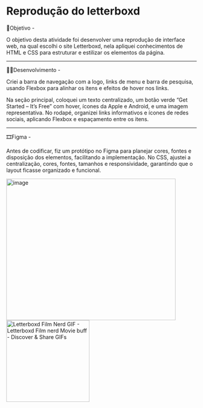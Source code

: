 # Reprodução do letterboxd
🎯Objetivo -

O objetivo desta atividade foi desenvolver uma reprodução de interface web, na qual escolhi o site Letterboxd, nela apliquei conhecimentos de HTML e CSS para estruturar e estilizar os elementos da página. 

______________________________________________________

👩‍💻Desenvolvimento - 

Criei a barra de navegação com a logo, links de menu e barra de pesquisa, usando Flexbox para alinhar os itens e efeitos de hover nos links.

Na seção principal, coloquei um texto centralizado, um botão verde “Get Started – It’s Free” com hover, ícones da Apple e Android, e uma imagem representativa. No rodapé, organizei links informativos e ícones de redes sociais, aplicando Flexbox e espaçamento entre os itens.

______________________________________________________

🎞️Figma - 

Antes de codificar, fiz um protótipo no Figma para planejar cores, fontes e disposição dos elementos, facilitando a implementação. No CSS, ajustei a centralização, cores, fontes, tamanhos e responsividade, garantindo que o layout ficasse organizado e funcional.

<img width="448" height="374" alt="image" src="https://github.com/user-attachments/assets/ec1bf1fe-de34-4654-924a-4cae7d2e85cf" />



<img src="https://media.tenor.com/7KgVQj-JmY4AAAAM/carmy-berzatto-letterboxd.gif" jsaction="" class="sFlh5c FyHeAf iPVvYb" style="max-width: 220px; height: 216px; margin: 0px; width: 220px;" alt="Letterboxd Film Nerd GIF - Letterboxd Film nerd Movie buff - Discover &amp;  Share GIFs" jsname="kn3ccd">
